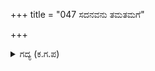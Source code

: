 +++
title = "047 ಸದನವನು ತಮತಮಗೆ"

+++

<details><summary>ಗದ್ಯ (ಕ.ಗ.ಪ) </summary>

47. ದುಃಖದಿಂದ ಎಲ್ಲ ದೊರೆಗಳೂ ಧೃಷ್ಟದ್ಯುಮ್ನ, ಸಾತ್ಯಕಿ, ಚೇಕಿತಾನ ಮೊದಲಾದವರೂ ತಮ್ಮ ತಮ್ಮ ಬಿಡಾರಗಳಿಂದ ಹೊರ ಹೊರಟರು. ಪಾಂಡವರ ಪರಿವಾರ ಸಾಗರ ಕದಡಿತು. ಚೆಲ್ಲಾಪಿಲ್ಲಿಯಾಗಿ ಅವರೂ ಹೊರ ಹೊರಟರು. ಇದರಿಂದ ಅರ್ಜುನನ ಹೃದಯ ಹೋಲಿಕೆಗೆ ಸಿಗದ ದುಃಖದ ಬೆಂಕಿಯಲ್ಲಿ ಹೊಗೆದು ಹೊತ್ತಿಕೊಂಡಿತು.
</details>
